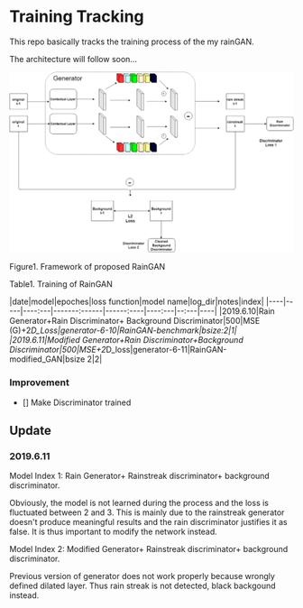 # Training Tracking

This repo basically tracks the training process of the my rainGAN.

The architecture will follow soon...

<p align="center">
    <img src="model_framework.png">
    <FIGCAPTION>Figure1. Framework of proposed RainGAN</FIGCAPTION>
</p>

Table1. Training of RainGAN

|date|model|epoches|loss function|model name|log_dir|notes|index|
|----|-----|----:---|-------:------|------:----|----:---|--:---|----|
|2019.6.10|Rain Generator+Rain Discriminator+ Background Discriminator|500|MSE (G)+2*D_Loss|generator-6-10|RainGAN-benchmark|bsize:2|1|
|2019.6.11|Modified Generator+Rain Discriminator+Background Discriminator|500|MSE+2*D_loss|generator-6-11|RainGAN-modified_GAN|bsize 2|2|

### Improvement

- [] Make Discriminator trained  

## Update

### 2019.6.11

Model Index 1: Rain Generator+ Rainstreak discriminator+ background discriminator.

Obviously, the model is not learned during the process and the loss is fluctuated between 2 and 3. This is mainly due to the rainstreak generator doesn't produce meaningful results and the rain discriminator justifies it as false. It is thus important to modify the network instead.

Model Index 2: Modified Generator+ Rainstreak discriminator+ background discriminator.

Previous version of generator does not work properly because wrongly defined dilated layer. Thus rain streak is not detected, black backgound instead.